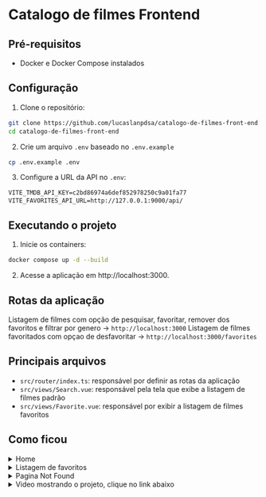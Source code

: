 # Catalogo de filmes Frontend

## Pré-requisitos

- Docker e Docker Compose instalados

## Configuração

1. Clone o repositório:
```bash
git clone https://github.com/lucaslanpdsa/catalogo-de-filmes-front-end
cd catalogo-de-filmes-front-end
```
2. Crie um arquivo `.env` baseado no `.env.example`
```bash
cp .env.example .env
```
3. Configure a URL da API no `.env`:
```env
VITE_TMDB_API_KEY=c2bd86974a6def852978250c9a01fa77
VITE_FAVORITES_API_URL=http://127.0.0.1:9000/api/
```

## Executando o projeto

1. Inicie os containers:
```bash
docker compose up -d --build
```
2. Acesse a aplicação em http://localhost:3000.

## Rotas da aplicação
 Listagem de filmes com opção de pesquisar, favoritar, remover dos favoritos e filtrar por genero -> `http://localhost:3000`
 Listagem de filmes favoritados com opçao de desfavoritar -> `http://localhost:3000/favorites`

## Principais arquivos

- `src/router/index.ts`: responsável por definir as rotas da aplicação
- `src/views/Search.vue`: responsável pela tela que exibe a listagem de filmes padrão
- `src/views/Favorite.vue`: responsável por exibir a listagem de filmes favoritos

## Como ficou

<details>
<summary>Home</summary>
<img src="./doc/home.png">
</details>
<details>
<summary>Listagem de favoritos</summary>
<img src="./doc/favoritos.png">
</details>
<details>
<summary>Pagina Not Found</summary>
<img src="./doc/page-not-found.png">
</details>
<details>
 <summary>Video mostrando o projeto, clique no link abaixo</summary>
 https://www.veed.io/view/pt-PT/e46c9ec5-d16b-4e90-900b-dfbe29eb6206?panel=share
</details>
